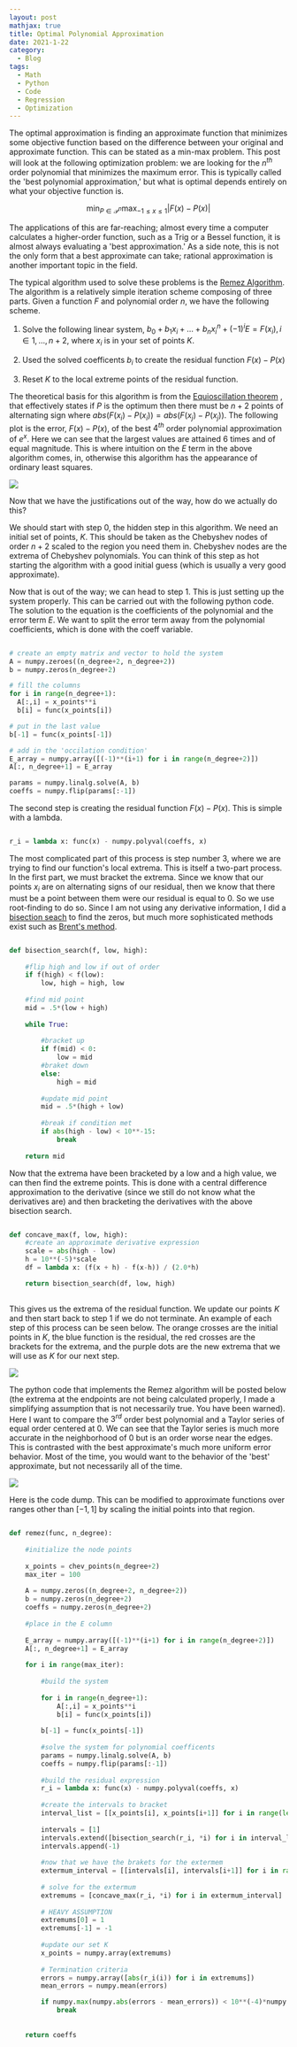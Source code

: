 ```yaml
---
layout: post
mathjax: true
title: Optimal Polynomial Approximation
date: 2021-1-22
category:
  - Blog
tags:
  - Math
  - Python
  - Code
  - Regression
  - Optimization
---
```


The optimal approximation is finding an approximate function that minimizes some objective function based on the difference between your original and approximate function. This can be stated as a min-max problem. This post will look at the following optimization problem: we are looking for the $n^{th}$ order polynomial that minimizes the maximum error. This is typically called the 'best polynomial approximation,' but what is optimal depends entirely on what your objective function is.

$$\min_{P\in\mathcal{P}^n} \max_{-1\leq x\leq 1} |F(x) - P(x)|$$

The applications of this are far-reaching; almost every time a computer calculates a higher-order function, such as a Trig or a Bessel function, it is almost always evaluating a 'best approximation.' As a side note, this is not the only form that a best approximate can take; rational approximation is another important topic in the field.

The typical algorithm used to solve these problems is the [Remez Algorithm](https://en.wikipedia.org/wiki/Remez_algorithm). The algorithm is a relatively simple iteration scheme composing of three parts. Given a function $F$ and polynomial order $n$, we have the following scheme.

1. Solve the following linear system, $b_0 + b_1x_i + \dots + b_nx_i^n + (-1)^iE = F(x_i), i\in{1,\dots,n+2}$, where $x_i$ is in your set of points $K$.  

2. Used the solved coefficents ${b_i}$ to create the residual function $F(x) - P(x)$

3. Reset $K$ to the local extreme points of the residual function.

The theoretical basis for this algorithm is from the [Equioscillation theorem](https://web.archive.org/web/20110702221651/http://www.math.uiowa.edu/~jeichhol/qual%20prep/Notes/cheb-equiosc-thm_2007.pdf) , that effectively states if $P$ is the optimum then there must be $n+2$ points of alternating sign where $abs(F(x_i) - P(x_i)) = abs(F(x_j) - P(x_j))$. The following plot is the error, $F(x) - P(x)$, of the best $4^{th}$ order polynomial approximation of $e^x$. Here we can see that the largest values are attained 6 times and of equal magnitude. This is where intuition on the $E$ term in the above algorithm comes, in, otherwise this algorithm has the appearance of ordinary least squares.

![](/assets/imgs/BA_exp_4.png)

Now that we have the justifications out of the way, how do we actually do this? 

We should start with step 0, the hidden step in this algorithm. We need an initial set of points, $K$. This should be taken as the Chebyshev nodes of order $n+2$ scaled to the region you need them in. Chebyshev nodes are the extrema of Chebyshev polynomials. You can think of this step as hot starting the algorithm with a good initial guess (which is usually a very good approximate).

Now that is out of the way; we can head to step 1. This is just setting up the system properly. This can be carried out with the following python code. The solution to the equation is the coefficients of the polynomial and the error term $E$. We want to split the error term away from the polynomial coefficients, which is done with the coeff variable.

```python

# create an empty matrix and vector to hold the system
A = numpy.zeroes((n_degree+2, n_degree+2))
b = numpy.zeros(n_degree+2)

# fill the columns
for i in range(n_degree+1):
  A[:,i] = x_points**i
  b[i] = func(x_points[i])

# put in the last value
b[-1] = func(x_points[-1])

# add in the 'occilation condition'
E_array = numpy.array([(-1)**(i+1) for i in range(n_degree+2)])
A[:, n_degree+1] = E_array

params = numpy.linalg.solve(A, b)
coeffs = numpy.flip(params[:-1])

```

The second step is creating the residual function $F(x) - P(x)$. This is simple with a lambda.

```python

r_i = lambda x: func(x) - numpy.polyval(coeffs, x)

```

The most complicated part of this process is step number 3, where we are trying to find our function's local extrema. This is itself a two-part process. In the first part, we must bracket the extrema. Since we know that our points ${x_i}$ are on alternating signs of our residual, then we know that there must be a point between them were our residual is equal to $0$. So we use root-finding to do so. Since I am not using any derivative information, I did a [bisection seach](https://en.wikipedia.org/wiki/Bisection_method) to find the zeros, but much more sophisticated methods exist such as [Brent's method](https://en.wikipedia.org/wiki/Brent%27s_method).

```python

def bisection_search(f, low, high):
    
    #flip high and low if out of order
    if f(high) < f(low):
        low, high = high, low
    
    #find mid point
    mid = .5*(low + high)
    
    while True:
        
        #bracket up
        if f(mid) < 0:
            low = mid
        #braket down
        else:
            high = mid
        
        #update mid point
        mid = .5*(high + low)
        
        #break if condition met
        if abs(high - low) < 10**-15:
            break
    
    return mid

```

Now that the extrema have been bracketed by a low and a high value, we can then find the extreme points. This is done with a central difference approximation to the derivative (since we still do not know what the derivatives are) and then bracketing the derivatives with the above bisection search.

```python 

def concave_max(f, low, high):
    #create an approximate derivative expression
    scale = abs(high - low)
    h = 10**(-5)*scale
    df = lambda x: (f(x + h) - f(x-h)) / (2.0*h)

    return bisection_search(df, low, high)
    
```

This gives us the extrema of the residual function. We update our points $K$ and then start back to step 1 if we do not terminate. An example of each step of this process can be seen below. The orange crosses are the initial points in $K$, the blue function is the residual, the red crosses are the brackets for the extrema, and the purple dots are the new extrema that we will use as $K$ for our next step.

![](/assets/imgs/Step5.png)

The python code that implements the Remez algorithm will be posted below (the extrema at the endpoints are not being calculated properly, I made a simplifying assumption that is not necessarily true. You have been warned). Here I want to compare the $3^{rd}$ order best polynomial and a Taylor series of equal order centered at 0. We can see that the Taylor series is much more accurate in the neighborhood of 0 but is an order worse near the edges. This is contrasted with the best approximate's much more uniform error behavior. Most of the time, you would want to the behavior of the 'best' approximate, but not necessarily all of the time.

![](/assets/imgs/rem_tay.png)

Here is the code dump. This can be modified to approximate functions over ranges other than $[-1,1]$ by scaling the initial points into that region.

```python

def remez(func, n_degree):
    
    #initialize the node points
    
    x_points = chev_points(n_degree+2)
    max_iter = 100
    
    A = numpy.zeros((n_degree+2, n_degree+2))
    b = numpy.zeros(n_degree+2)
    coeffs = numpy.zeros(n_degree+2)
    
    #place in the E column
    
    E_array = numpy.array([(-1)**(i+1) for i in range(n_degree+2)])
    A[:, n_degree+1] = E_array
    
    for i in range(max_iter):
        
        #build the system
        
        for i in range(n_degree+1):
            A[:,i] = x_points**i
            b[i] = func(x_points[i])
        
        b[-1] = func(x_points[-1])
        
        #solve the system for polynomial coefficents
        params = numpy.linalg.solve(A, b)
        coeffs = numpy.flip(params[:-1])
        
        #build the residual expression
        r_i = lambda x: func(x) - numpy.polyval(coeffs, x)
        
        #create the intervals to bracket
        interval_list = [[x_points[i], x_points[i+1]] for i in range(len(x_points)-1)]
        
        intervals = [1]
        intervals.extend([bisection_search(r_i, *i) for i in interval_list])
        intervals.append(-1)
        
        #now that we have the brakets for the extermem
        extermum_interval = [[intervals[i], intervals[i+1]] for i in range(len(intervals)-1)]
        
        # solve for the extermum
        extremums = [concave_max(r_i, *i) for i in extermum_interval]
        
        # HEAVY ASSUMPTION
        extremums[0] = 1
        extremums[-1] = -1
        
        #update our set K
        x_points = numpy.array(extremums)
        
        # Termination criteria
        errors = numpy.array([abs(r_i(i)) for i in extremums])
        mean_errors = numpy.mean(errors)

        if numpy.max(numpy.abs(errors - mean_errors)) < 10**(-4)*numpy.max(errors):
            break
        
        
    return coeffs  

```







